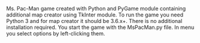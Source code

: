 Ms. Pac-Man game created with Python and PyGame module containing additional map creator using TkInter module. To run the game you need Python 3 and for map creator it should be 3.6.x+. There is no additional installation required. You start the game with the MsPacMan.py file. In menu you select options by left-clicking them.
